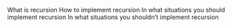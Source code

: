 What is recursion
How to implement recursion
In what situations you should implement recursion
In what situations you shouldn’t implement recursion